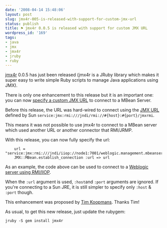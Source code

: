```yaml
---
date: '2008-04-14 15:48:06'
layout: post
slug: jmx4r-005-is-released-with-support-for-custom-jmx-url
status: publish
title: ⚑ jmx4r 0.0.5 is released with support for custom JMX URL
wordpress_id: '169'
tags:
- java
- jmx
- jmx4r
- jruby
- ruby
---
```


[jmx4r][jmx4r] 0.0.5 has just been released (jmx4r is a JRuby library which makes it super easy to write simple Ruby scripts to manage Java applications using JMX).

There is only one enhancement to this release but it is an important one: you can now [specify a custom JMX URL][issue-7] to connect to a MBean Server.


Before this release, the URL was hard-wired to connect using the [JMX URL][sun-jmx-url] defined by Sun `service:jmx:rmi:///jndi/rmi://#{host}:#{port}/jmxrmi`.

This means it was not possible to use jmx4r to connect to a MBean server which used another URL or another connector that RMI/JRMP.

With this release, you can now fully specify the url:


    
    
        url = "service:jmx:rmi:///jndi/iiop://node1:7001/weblogic.management.mbeanservers.runtime"
        JMX::MBean.establish_connection :url => url
    



As an example, the code above can be used to connect to a [Weblogic server using RMI/IIOP][weblogic-jmx].

When the `:url` argument is used, `:host`and `:port` arguments are ignored. If you're connecting to a Sun JRE, it is still simpler to specify only `:host` & `:port` though.
 
This enhancement was proposed by [Tim Koopmans][tim]. Thanks Tim!

As usual, to get this new release, just update the rubygem:


    
    
    jruby -S gem install jmx4r
    



[jmx4r]: http://code.google.com/p/jmx4r/
[issue-7]: http://code.google.com/p/jmx4r/issues/detail?id=7&can;=1
[sun-jmx-url]: http://java.sun.com/j2se/1.5.0/docs/guide/management/agent.html#connecting
[weblogic-jmx]: http://www.performanceengineer.com/monitoring/monitoring-weblogic-using-jmx
[tim]: http://www.90kts.com/
